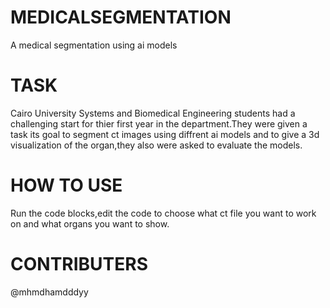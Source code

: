 # MEDICALSEGMENTATION
A medical segmentation using ai models
# TASK
Cairo University Systems and Biomedical Engineering students had a challenging start for thier first year in the department.They were given a task its goal to segment ct images using diffrent ai models  and to give a 3d visualization of the organ,they also were asked to evaluate the models.
# HOW TO USE
Run the code blocks,edit the code to choose what ct file you want to work on and what organs you want to show.
# CONTRIBUTERS
@mhmdhamdddyy
